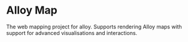 # Alloy Map

The web mapping project for alloy. Supports rendering Alloy maps with support for advanced
visualisations and interactions.

